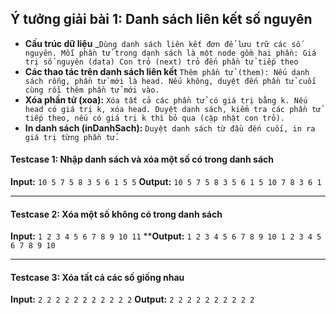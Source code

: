 ## Ý tưởng giải bài 1: Danh sách liên kết số nguyên
- **Cấu trúc dữ liệu**
_``Dùng danh sách liên kết đơn để lưu trữ các số nguyên.
 Mỗi phần tử trong danh sách là một node gồm hai phần:
 Giá trị số nguyên (data)
Con trỏ (next) trỏ đến phần tử tiếp theo``
- **Các thao tác trên danh sách liên kết**
``Thêm phần tử (them):
Nếu danh sách rỗng, phần tử mới là head.
Nếu không, duyệt đến phần tử cuối cùng rồi thêm phần tử mới vào.``
- **Xóa phần tử (xoa):**
``Xóa tất cả các phần tử có giá trị bằng k.
Nếu head có giá trị k, xóa head.
Duyệt danh sách, kiểm tra các phần tử tiếp theo, nếu có giá trị k thì bỏ qua (cập nhật con trỏ).``
- **In danh sách (inDanhSach):**
``Duyệt danh sách từ đầu đến cuối, in ra giá trị từng phần tử.``

#### Testcase 1: Nhập danh sách và xóa một số có trong danh sách
**Input:**
``10 5 7 5 8 3 5 6 1 5
5``
**Output:**
``10 5 7 5 8 3 5 6 1 5
10 7 8 3 6 1``
________________________________________
#### Testcase 2: Xóa một số không có trong danh sách
**Input:**
``1 2 3 4 5 6 7 8 9 10
11``
****Output:**
``1 2 3 4 5 6 7 8 9 10
1 2 3 4 5 6 7 8 9 10``
________________________________________
#### Testcase 3: Xóa tất cả các số giống nhau
**Input:**
``2 2 2 2 2 2 2 2 2 2
2``
**Output:**
``2 2 2 2 2 2 2 2 2 2``
